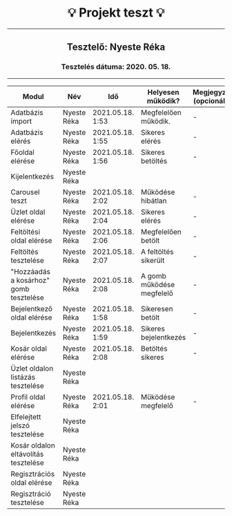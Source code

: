 <h1 align= "center">💡️ Projekt teszt 💡️</h1>
<hr>
<h2 align= "center"> Tesztelő: Nyeste Réka </h2>
<h3 align= "center"> Tesztelés dátuma: 2020. 05. 18. </h3>
<hr>

| Modul | Név | Idő | Helyesen működik? | Megjegyzés (opcionális) |
|-------|------|------|--------------------------|-----------|
| Adatbázis import | Nyeste Réka | 2021.05.18. 1:53 | Megfelelően működik. | - |
| Adatbázis elérés | Nyeste Réka | 2021.05.18. 1:55 | Sikeres elérés | - |
| Főoldal elérése | Nyeste Réka | 2021.05.18. 1:56 | Sikeres betöltés | - |
| Kijelentkezés | Nyeste Réka |  |  |  |
| Carousel teszt | Nyeste Réka | 2021.05.18. 2:02 | Működése hibátlan | - |
| Üzlet oldal elérése | Nyeste Réka | 2021.05.18. 2:04 | Sikeres elérés | - |
| Feltöltési oldal elérése | Nyeste Réka | 2021.05.18. 2:06 | Megfelelően betölt | - |
| Feltöltés tesztelése | Nyeste Réka | 2021.05.18. 2:07 | A feltöltés sikerült | - |
| "Hozzáadás a kosárhoz" gomb tesztelése | Nyeste Réka | 2021.05.18. 2:08 | A gomb működése megfelelő | - |
| Bejelentkező oldal elérése | Nyeste Réka | 2021.05.18. 1:58 | Sikeresen betölt | - |
| Bejelentkezés | Nyeste Réka | 2021.05.18. 1:59 | Sikeres bejelentkezés | - |
| Kosár oldal elérése | Nyeste Réka | 2021.05.18. 2:08 | Betöltés sikeres | - |
| Üzlet oldalon listázás tesztelése | Nyeste Réka |  |  |  |  |
| Profil oldal elérése | Nyeste Réka | 2021.05.18. 2:01 | Működése megfelelő | - |
| Elfelejtett jelszó tesztelése| Nyeste Réka |  |  |  |
| Kosár oldalon eltávolítás tesztelése | Nyeste Réka |  |  |  |
| Regisztrációs oldal elérése | Nyeste Réka |  |  |  |
| Regisztráció tesztelése| Nyeste Réka |  |  |  |